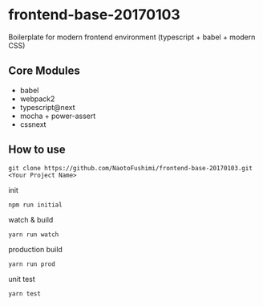 # frontend-base-20170103

Boilerplate for modern frontend environment (typescript + babel + modern CSS)

## Core Modules
* babel
* webpack2
* typescript@next
* mocha + power-assert
* cssnext

## How to use

```
git clone https://github.com/NaotoFushimi/frontend-base-20170103.git <Your Project Name>
```

init
```bash
npm run initial
```


watch & build
```
yarn run watch

```

production build 
```
yarn run prod

```


unit test
```
yarn test
```
